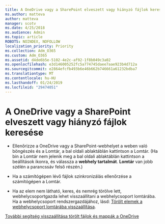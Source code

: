 ```yaml
---
title: A OneDrive vagy a SharePoint elveszett vagy hiányzó fájlok keresése
ms.author: matteva
author: matteva
manager: scotv
ms.date: 4/25/2018
ms.audience: Admin
ms.topic: article
ROBOTS: NOINDEX, NOFOLLOW
localization_priority: Priority
ms.collection: Adm_O365
ms.custom: Adm_O365
ms.assetid: d4de6b5e-5102-4e2c-af92-1f8b049c3a02
ms.openlocfilehash: e3d146005252fc5a774745daee7aae923b4d712a
ms.sourcegitcommit: e2864efcfb493b6e46b662b746661a61232bdba7
ms.translationtype: MT
ms.contentlocale: hu-HU
ms.lasthandoff: 01/24/2019
ms.locfileid: "29474051"
---
```

# <a name="find-lost-or-missing-files-in-onedrive-or-sharepoint"></a>A OneDrive vagy a SharePoint elveszett vagy hiányzó fájlok keresése

- Ellenőrizze a OneDrive vagy a SharePoint-webhelyet a weben való böngészés és a Lomtár, a bal oldali ablaktáblán kattintson a Lomtár. (Ha bin a Lomtár nem jelenik meg a bal oldali ablaktáblán kattintson a beállítások ikonra, és válassza a **webhely tartalmát**. **Lomtár** van jobb szélén a parancssáv felső részén.) 
    
- Ha a számítógépen lévő fájlok szinkronizálás ellenőrzése a számítógépen a Lomtár. 
    
- Ha az elem nem látható, keres, és nemrég törölve lett, webhelycsoportgazda lehet visszaállítani a webhelycsoport lomtárába. Ha a webhelycsoport rendszergazdájához, lásd: [Törölt elemek a webhelycsoport lomtárába visszaállítása](https://go.microsoft.com/fwlink/?linkid=866439).
    
[További segítség visszaállítása törölt fájlok és mappák a OneDrive](https://go.microsoft.com/fwlink/?linkid=872872)
  

